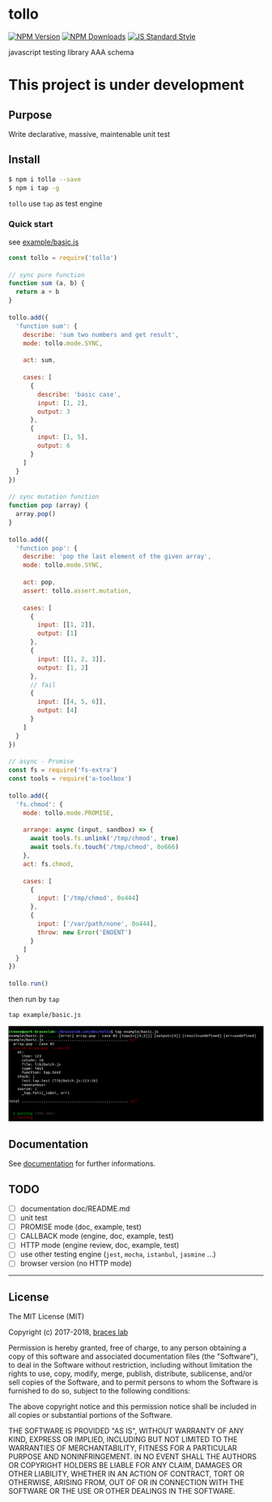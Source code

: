 # tollo

[![NPM Version](http://img.shields.io/npm/v/tollo.svg?style=flat)](https://www.npmjs.org/package/tollo)
[![NPM Downloads](https://img.shields.io/npm/dm/tollo.svg?style=flat)](https://www.npmjs.org/package/tollo)
[![JS Standard Style](https://img.shields.io/badge/code%20style-standard-brightgreen.svg)](http://standardjs.com/)

javascript testing library AAA schema

# This project is under development

## Purpose

Write declarative, massive, maintenable unit test  

## Install

````bash
$ npm i tollo --save
$ npm i tap -g
````

``tollo`` use ``tap`` as test engine

### Quick start

see [example/basic.js](./example/basic.js)

````js
const tollo = require('tollo')

// sync pure function
function sum (a, b) {
  return a + b
}

tollo.add({
  'function sum': {
    describe: 'sum two numbers and get result',
    mode: tollo.mode.SYNC,

    act: sum,

    cases: [
      {
        describe: 'basic case',
        input: [1, 2],
        output: 3
      },
      {
        input: [1, 5],
        output: 6
      }
    ]
  }
})

// sync mutation function
function pop (array) {
  array.pop()
}

tollo.add({
  'function pop': {
    describe: 'pop the last element of the given array',
    mode: tollo.mode.SYNC,

    act: pop,
    assert: tollo.assert.mutation,

    cases: [
      {
        input: [[1, 2]],
        output: [1]
      },
      {
        input: [[1, 2, 3]],
        output: [1, 2]
      },
      // fail
      {
        input: [[4, 5, 6]],
        output: [4]
      }      
    ]
  }
})

// async - Promise
const fs = require('fs-extra')
const tools = require('a-toolbox')

tollo.add({
  'fs.chmod': {
    mode: tollo.mode.PROMISE,

    arrange: async (input, sandbox) => {
      await tools.fs.unlink('/tmp/chmod', true)
      await tools.fs.touch('/tmp/chmod', 0o666)
    },
    act: fs.chmod,

    cases: [
      {
        input: ['/tmp/chmod', 0o444]
      },
      {
        input: ['/var/path/none', 0o444],
        throw: new Error('ENOENT')
      }
    ]
  }
})

tollo.run()
````

then run by ``tap``

````bash
tap example/basic.js
````

![output](./doc/img/basic-output.png)

## Documentation

See [documentation](./doc/README.md) for further informations.

## TODO

- [ ] documentation doc/README.md
- [ ] unit test
- [ ] PROMISE mode (doc, example, test)
- [ ] CALLBACK mode (engine, doc, example, test)
- [ ] HTTP mode (engine review, doc, example, test)
- [ ] use other testing engine (``jest``, ``mocha``, ``istanbul``, ``jasmine`` ...)
- [ ] browser version (no HTTP mode)

---

## License

The MIT License (MIT)

Copyright (c) 2017-2018, [braces lab](https://braceslab.com)

Permission is hereby granted, free of charge, to any person obtaining a copy
of this software and associated documentation files (the "Software"), to deal
in the Software without restriction, including without limitation the rights
to use, copy, modify, merge, publish, distribute, sublicense, and/or sell
copies of the Software, and to permit persons to whom the Software is
furnished to do so, subject to the following conditions:

The above copyright notice and this permission notice shall be included in all
copies or substantial portions of the Software.

THE SOFTWARE IS PROVIDED "AS IS", WITHOUT WARRANTY OF ANY KIND, EXPRESS OR
IMPLIED, INCLUDING BUT NOT LIMITED TO THE WARRANTIES OF MERCHANTABILITY,
FITNESS FOR A PARTICULAR PURPOSE AND NONINFRINGEMENT. IN NO EVENT SHALL THE
AUTHORS OR COPYRIGHT HOLDERS BE LIABLE FOR ANY CLAIM, DAMAGES OR OTHER
LIABILITY, WHETHER IN AN ACTION OF CONTRACT, TORT OR OTHERWISE, ARISING FROM,
OUT OF OR IN CONNECTION WITH THE SOFTWARE OR THE USE OR OTHER DEALINGS IN THE
SOFTWARE.
